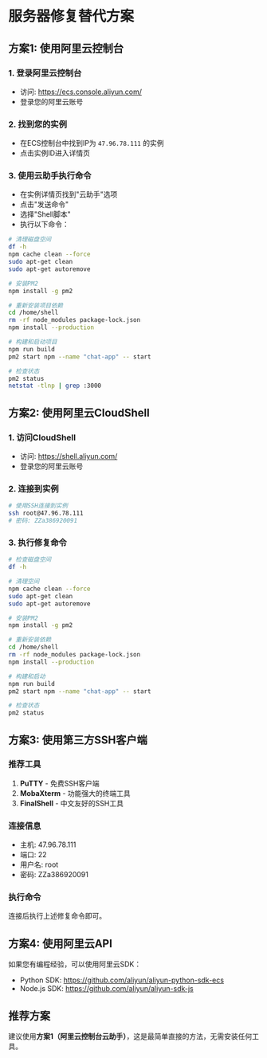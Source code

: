 # 服务器修复替代方案

## 方案1: 使用阿里云控制台

### 1. 登录阿里云控制台
- 访问: https://ecs.console.aliyun.com/
- 登录您的阿里云账号

### 2. 找到您的实例
- 在ECS控制台中找到IP为 `47.96.78.111` 的实例
- 点击实例ID进入详情页

### 3. 使用云助手执行命令
- 在实例详情页找到"云助手"选项
- 点击"发送命令"
- 选择"Shell脚本"
- 执行以下命令：

```bash
# 清理磁盘空间
df -h
npm cache clean --force
sudo apt-get clean
sudo apt-get autoremove

# 安装PM2
npm install -g pm2

# 重新安装项目依赖
cd /home/shell
rm -rf node_modules package-lock.json
npm install --production

# 构建和启动项目
npm run build
pm2 start npm --name "chat-app" -- start

# 检查状态
pm2 status
netstat -tlnp | grep :3000
```

## 方案2: 使用阿里云CloudShell

### 1. 访问CloudShell
- 访问: https://shell.aliyun.com/
- 登录您的阿里云账号

### 2. 连接到实例
```bash
# 使用SSH连接到实例
ssh root@47.96.78.111
# 密码: ZZa386920091
```

### 3. 执行修复命令
```bash
# 检查磁盘空间
df -h

# 清理空间
npm cache clean --force
sudo apt-get clean
sudo apt-get autoremove

# 安装PM2
npm install -g pm2

# 重新安装依赖
cd /home/shell
rm -rf node_modules package-lock.json
npm install --production

# 构建和启动
npm run build
pm2 start npm --name "chat-app" -- start

# 检查状态
pm2 status
```

## 方案3: 使用第三方SSH客户端

### 推荐工具
1. **PuTTY** - 免费SSH客户端
2. **MobaXterm** - 功能强大的终端工具
3. **FinalShell** - 中文友好的SSH工具

### 连接信息
- 主机: 47.96.78.111
- 端口: 22
- 用户名: root
- 密码: ZZa386920091

### 执行命令
连接后执行上述修复命令即可。

## 方案4: 使用阿里云API

如果您有编程经验，可以使用阿里云SDK：
- Python SDK: https://github.com/aliyun/aliyun-python-sdk-ecs
- Node.js SDK: https://github.com/aliyun/aliyun-sdk-js

## 推荐方案
建议使用**方案1（阿里云控制台云助手）**，这是最简单直接的方法，无需安装任何工具。
